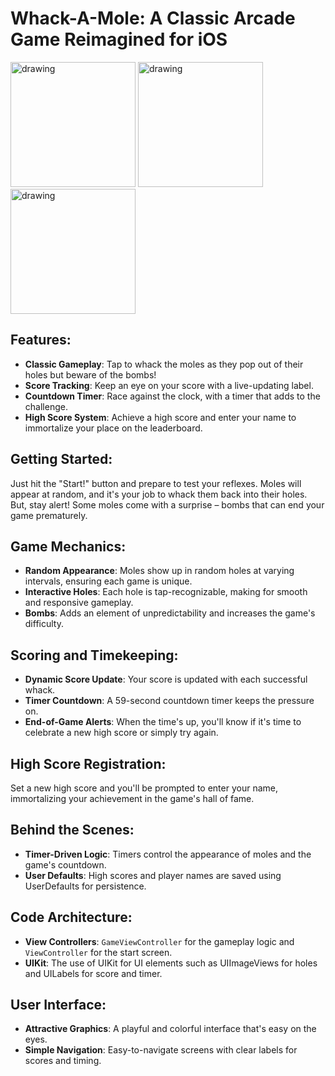 # Whack-A-Mole: A Classic Arcade Game Reimagined for iOS
<img src="https://github.com/devpsoni/Whack-A-Mole/assets/43056706/45a91059-a3a8-4fb5-beb5-3d5857904dc4" alt="drawing" width="200"/>
<img src="https://github.com/devpsoni/Whack-A-Mole/assets/43056706/90556b83-4e0e-478d-9157-ca07ccbafe39" alt="drawing" width="200"/>
<img src="https://github.com/devpsoni/Whack-A-Mole/assets/43056706/bcca588e-a8c6-4baa-8011-af8ae8b4ad9e" alt="drawing" width="200"/>

## Features:
- **Classic Gameplay**: Tap to whack the moles as they pop out of their holes but beware of the bombs!
- **Score Tracking**: Keep an eye on your score with a live-updating label.
- **Countdown Timer**: Race against the clock, with a timer that adds to the challenge.
- **High Score System**: Achieve a high score and enter your name to immortalize your place on the leaderboard.

## Getting Started:
Just hit the "Start!" button and prepare to test your reflexes. Moles will appear at random, and it's your job to whack them back into their holes. But, stay alert! Some moles come with a surprise – bombs that can end your game prematurely.

## Game Mechanics:
- **Random Appearance**: Moles show up in random holes at varying intervals, ensuring each game is unique.
- **Interactive Holes**: Each hole is tap-recognizable, making for smooth and responsive gameplay.
- **Bombs**: Adds an element of unpredictability and increases the game's difficulty.

## Scoring and Timekeeping:
- **Dynamic Score Update**: Your score is updated with each successful whack.
- **Timer Countdown**: A 59-second countdown timer keeps the pressure on.
- **End-of-Game Alerts**: When the time's up, you'll know if it's time to celebrate a new high score or simply try again.

## High Score Registration:
Set a new high score and you'll be prompted to enter your name, immortalizing your achievement in the game's hall of fame.

## Behind the Scenes:
- **Timer-Driven Logic**: Timers control the appearance of moles and the game's countdown.
- **User Defaults**: High scores and player names are saved using UserDefaults for persistence.

## Code Architecture:
- **View Controllers**: `GameViewController` for the gameplay logic and `ViewController` for the start screen.
- **UIKit**: The use of UIKit for UI elements such as UIImageViews for holes and UILabels for score and timer.

## User Interface:
- **Attractive Graphics**: A playful and colorful interface that's easy on the eyes.
- **Simple Navigation**: Easy-to-navigate screens with clear labels for scores and timing.
